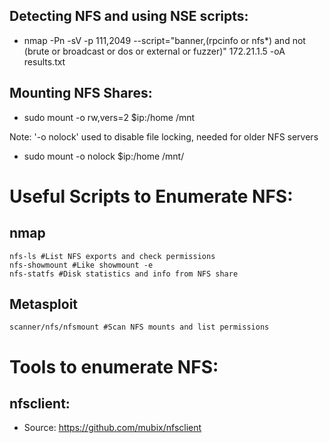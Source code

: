 ## Detecting NFS and using NSE scripts:

- nmap -Pn -sV -p 111,2049 --script="banner,(rpcinfo or nfs*) and not (brute or broadcast or dos or external or fuzzer)" 172.21.1.5 -oA results.txt
## Mounting NFS Shares: 

- sudo mount -o rw,vers=2 $ip:/home /mnt

Note: '-o nolock' used to disable file locking, needed for older NFS servers
- sudo mount -o nolock $ip:/home /mnt/


# Useful Scripts to Enumerate NFS:

## nmap

```
nfs-ls #List NFS exports and check permissions
nfs-showmount #Like showmount -e
nfs-statfs #Disk statistics and info from NFS share
```

## Metasploit

```
scanner/nfs/nfsmount #Scan NFS mounts and list permissions
```

# Tools to enumerate NFS:

## nfsclient: 

- Source: https://github.com/mubix/nfsclient
